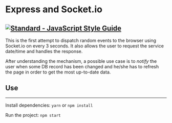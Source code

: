 # Express and Socket.io

[![Standard - JavaScript Style Guide](https://img.shields.io/badge/code%20style-standard-brightgreen.svg)](http://standardjs.com/)
---

This is the first attempt to dispatch random events to the browser using Socket.io on every 3 seconds. It also allows the user to request the service date/time and handles the response.

After understanding the mechanism, a possible use case is to *notify* the user when some DB record has been changed and he/she has to refresh the page in order to get the most up-to-date data.


## Use
---

Install dependencies:
`yarn` or `npm install`

Run the project:
`npm start`
